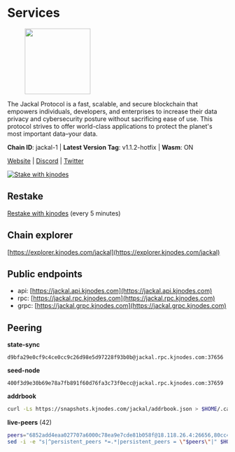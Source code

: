 # Services

<figure><img src="https://raw.githubusercontent.com/kj89/testnet_manuals/main/pingpub/logos/jackal.png" width="150" alt=""><figcaption></figcaption></figure>

The Jackal Protocol is a fast, scalable, and secure blockchain that empowers  individuals, developers, and enterprises to increase their data privacy and  cybersecurity posture without sacrificing ease of use. This protocol strives  to offer world-class applications to protect the planet's most important data–your data.

**Chain ID**: jackal-1 | **Latest Version Tag**: v1.1.2-hotfix | **Wasm**: ON

[Website](https://jackalprotocol.com) | [Discord](https://discord.com/invite/5GKym3p6rj) | [Twitter](https://twitter.com/Jackal_Protocol)

[![Stake with kjnodes](https://i.ibb.co/cr44Q8j/button-stake-with-kjnodes.png)](https://restake.app/jackal/jklvaloper1tr3wm3mdkz0tda6t7vavqnn7fe2g4un0f67xmt)

## Restake

[Restake with kjnodes](https://restake.app/jackal/jklvaloper1tr3wm3mdkz0tda6t7vavqnn7fe2g4un0f67xmt) (every 5 minutes)
## Chain explorer
[https://explorer.kjnodes.com/jackal](https://explorer.kjnodes.com/jackal)

## Public endpoints

* api: [https://jackal.api.kjnodes.com](https://jackal.api.kjnodes.com)
* rpc: [https://jackal.rpc.kjnodes.com](https://jackal.rpc.kjnodes.com)
* grpc: [https://jackal.grpc.kjnodes.com](https://jackal.grpc.kjnodes.com)

## Peering

**state-sync**

```text
d9bfa29e0cf9c4ce0cc9c26d98e5d97228f93b0b@jackal.rpc.kjnodes.com:37656
```

**seed-node**

```text
400f3d9e30b69e78a7fb891f60d76fa3c73f0ecc@jackal.rpc.kjnodes.com:37659
```

**addrbook**
```bash
curl -Ls https://snapshots.kjnodes.com/jackal/addrbook.json > $HOME/.canine/config/addrbook.json
```

**live-peers** (42)
```bash
peers="6852add4eaa027707a6000c78ea9e7cde81b058f@18.118.26.4:26656,80cc4b90a546a138a480642dd5ce0fcf65ba2d8c@65.108.41.172:29956,399068f8371dce4ae5d7cd7da2c965e765e68f4b@65.108.238.102:17556,4a0fb6863526b3370b3f0dcba6bc2d548a363974@65.109.52.56:2506,173c43436e2287f3660c344a5fd2386da4a61968@65.109.92.241:11126,0faa7f1099de2e02deebe09fcb52863056333265@144.202.72.17:26616,d9abd1dd5bf7c57461f0476c61e28bac879430a2@141.94.109.71:10556,d9bfa29e0cf9c4ce0cc9c26d98e5d97228f93b0b@65.109.88.38:37656,0836e6f18a67cc6139e315f024189cb8a84f3121@95.217.0.158:26656,316864671ec9566a3d07b64040c45e3fc75ccf36@65.108.201.154:5020,11c23c5341d0ac69f9ebb3be9afa7fe0e134ece0@94.79.54.137:28656,dd7e72f0a71476e51c0a601a40d6fc02a1ae1a95@65.108.6.45:60856,dd3cab79ffae0aed4f519503b66e9403c69eeb14@85.237.193.101:25565,ebc272824924ea1a27ea3183dd0b9ba713494f83@95.214.55.198:26906,68b81df146d915f599775a18953bbefbd49d024a@193.70.33.64:17556,adde0d153750c3ae19faa05d1f36f4b118f38b6e@185.16.36.147:26656,a77da5b3ce86a5226bae6e7b87964dd4efe8fe46@65.21.170.3:31656,159834da1073b793a9f6730841d827802051ed75@198.244.178.213:26656,7574e0ab179fc6cc47ac89284f4641790218540e@18.163.165.245:26626,46d4495643f2579573a61e181a88de3b8f0acc4f@2.139.23.24:36656,fc5cfe32547c96e943d9f8e18e9904d2e639e32d@149.202.72.186:26638,b511a0e15ac7afad376d9ea21d43bcc5f4ad06b5@65.109.122.105:61756,ee2ef67b49cbc7b4af7ff0b7321870a5d9ae69a5@65.108.138.80:17556,289c3e984194ac2ccaa74e201147010648e90970@195.3.223.108:26656,9bcaee1ad957fa75f60a6dd9d8870e53220794a9@104.37.187.214:60756,c2842c76779913e05fa4256e3caab852e1782951@202.61.194.254:60756,a79da224ad9d4501dbf1d547986ebec55d56b951@135.181.128.114:17556,8cb23f8ba742452f2f81f019a648f0660fabfd46@65.109.106.155:26656,2ec46ff04ebfafc19f505feaaf00943c15bb2757@185.16.38.149:26656,7751d16cfa48da0a5bea6f40e9bcc386b4c76c50@51.89.7.184:26638,68205c025ec65bf4d4183691d19d15b0a72221ec@65.108.42.185:26656,ff94a29e02de8369faf37c76d3c97684bbd51bd6@185.16.38.165:17556,588e509e3a8c1dc4ba938779bf569cd9f6f0f4be@212.23.222.109:26256,460cf6a14f3fa0f3882400fbdcb80033105cac79@178.154.241.46:26656,d39fecbc409541de13fa644d90066d4dabe08262@95.165.89.222:24475,24d557203af1734d8a9e94d1819f0920ee66845c@185.252.235.83:27656,01ab8944f1d486f8b3682a457a020dd7c386cc16@185.215.166.126:26656,18024b5aa828f3ce745d157ac00b3b054a4e18a1@213.239.207.175:41656,7adbbe1a5f867a0befcf1fd94f395dd8257d718f@73.40.151.121:15656,26b6255375a592c3b0664bd474a6975f468c3785@88.99.164.158:11126,ac6e9b3fc2d18f51aa8d6f98bae9e05acfac97e1@217.131.117.217:26656,20e1000e88125698264454a884812746c2eb4807@65.108.227.217:17556"
sed -i -e "s|^persistent_peers *=.*|persistent_peers = \"$peers\"|" $HOME/.canine/config/config.toml
```
